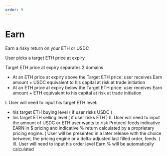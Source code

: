 ```yaml
---
order: 9
---
```


# Earn

Earn a risky return on your ETH or USDC

User picks a target ETH price at expiry

Target ETH price at expiry separates 2 domains
- At an ETH price at expiry above the Target ETH price:
user receives Earn amount + USDC equivalent to his capital at risk at trade initiation
- At an ETH price at expiry below the Target ETH price:
user receives Earn amount + ETH equivalent to his capital at risk at trade initiation


I. User will need to input his target ETH level:
- his target ETH buying level ( if user risks USDC )
- his target ETH selling level ( if user risks ETH )
II. User will need to input the amount of USDC or ETH user wants to risk
Protocol feeds indicative EARN in $ pricing and indicative % return calculated by a
proprietary pricing engine.
( User will be presented in a later release with the choice between, the pricing engine or a
delta-adjusted last filled order, feeds. )
III. User will need to input his order level
Earn % will be automatically calculated